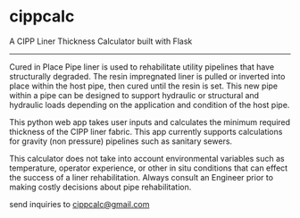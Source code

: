 cippcalc
========

A CIPP Liner Thickness Calculator built with Flask

__________________________________________________

Cured in Place Pipe liner is used to rehabilitate utility pipelines
that have structurally degraded. The resin impregnated liner is pulled
or inverted into place within the host pipe, then cured until the resin
is set. This new pipe within a pipe can be designed to support hydraulic
or structural and hydraulic loads depending on the application and
condition of the host pipe. 

This python web app takes user inputs and calculates the minimum
required thickness of the CIPP liner fabric. This app currently supports
calculations for gravity (non pressure) pipelines such as sanitary sewers.

This calculator does not take into account environmental variables such
as temperature, operator experience, or other in situ conditions that
can effect the success of a liner rehabilitation. Always consult an
Engineer prior to making costly decisions about pipe rehabilitation.


send inquiries to cippcalc@gmail.com
